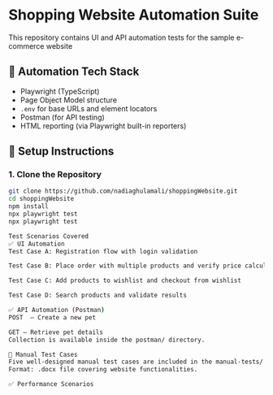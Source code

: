 # Shopping Website Automation Suite

This repository contains UI and API automation tests for the sample e-commerce website

## 🧪 Automation Tech Stack

- Playwright (TypeScript)
- Page Object Model structure
- `.env` for base URLs and element locators
- Postman (for API testing)
- HTML reporting (via Playwright built-in reporters)


## 🚀 Setup Instructions

### 1. Clone the Repository

```bash
git clone https://github.com/nadiaghulamali/shoppingWebsite.git
cd shoppingWebsite
npm install
npx playwright test
npx playwright test

Test Scenarios Covered
✅ UI Automation
Test Case A: Registration flow with login validation

Test Case B: Place order with multiple products and verify price calculations

Test Case C: Add products to wishlist and checkout from wishlist

Test Case D: Search products and validate results

✅ API Automation (Postman)
POST  — Create a new pet

GET — Retrieve pet details
Collection is available inside the postman/ directory.

📄 Manual Test Cases
Five well-designed manual test cases are included in the manual-tests/ folder.
Format: .docx file covering website functionalities.

✅ Performance Scenarios




